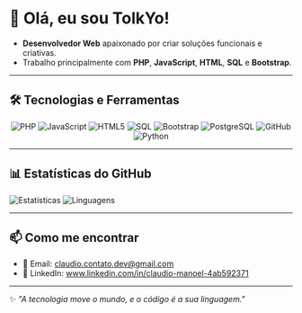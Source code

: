 # 👋 Olá, eu sou TolkYo!

- **Desenvolvedor Web** apaixonado por criar soluções funcionais e criativas.  
- Trabalho principalmente com **PHP**, **JavaScript**, **HTML**, **SQL** e **Bootstrap**.  

---

## 🛠 Tecnologias e Ferramentas
<p align="center">
  <img src="https://img.shields.io/badge/PHP-777BB4?style=for-the-badge&logo=php&logoColor=white" alt="PHP" />
  <img src="https://img.shields.io/badge/JavaScript-F7DF1E?style=for-the-badge&logo=javascript&logoColor=black" alt="JavaScript" />
  <img src="https://img.shields.io/badge/HTML5-E34F26?style=for-the-badge&logo=html5&logoColor=white" alt="HTML5" />
  <img src="https://img.shields.io/badge/SQL-003B57?style=for-the-badge&logo=mysql&logoColor=white" alt="SQL" />
  <img src="https://img.shields.io/badge/Bootstrap-7952B3?style=for-the-badge&logo=bootstrap&logoColor=white" alt="Bootstrap" />
  <img src="https://img.shields.io/badge/PostgreSQL-316192?style=for-the-badge&logo=postgresql&logoColor=white" alt="PostgreSQL" />
  <img src="https://img.shields.io/badge/GitHub-181717?style=for-the-badge&logo=github&logoColor=white" alt="GitHub" />
  <img src="https://img.shields.io/badge/Python-3776AB?style=for-the-badge&logo=python&logoColor=white" alt="Python" />
</p>

---

## 📊 Estatísticas do GitHub
![Estatísticas](https://github-readme-stats.vercel.app/api?username=TolkYo&show_icons=true&theme=tokyonight)
![Linguagens](https://github-readme-stats.vercel.app/api/top-langs/?username=TolkYo&layout=compact&theme=tokyonight)

---

## 📫 Como me encontrar
- 📧 Email: claudio.contato.dev@gmail.com
- 💼 LinkedIn: www.linkedin.com/in/claudio-manoel-4ab592371 

---

✨ *"A tecnologia move o mundo, e o código é a sua linguagem."*
